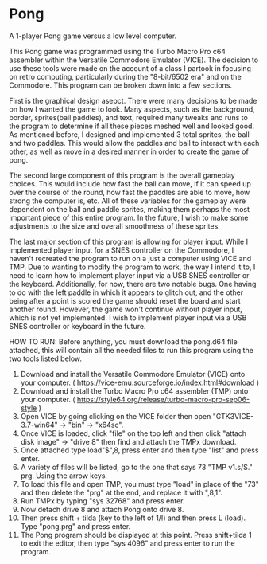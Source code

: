 # Pong
A 1-player Pong game versus a low level computer. 

  This Pong game was programmed using the Turbo Macro Pro c64 assembler within the Versatile Commodore Emulator (VICE). The decision to use these tools were made on the account of a class I partook in focusing on retro computing, particularly during the "8-bit/6502 era" and on the Commodore. This program can be broken down into a few sections. 
  
  First is the graphical design asepct. There were many decisions to be made on how I wanted the game to look. Many aspects, such as the background, border, sprites(ball paddles), and text, required many tweaks and runs to the program to determine if all these pieces meshed well and looked good. As mentioned before, I designed and implemented 3 total sprites, the ball and two paddles. This would allow the paddles and ball to interact with each other, as well as move in a desired manner in order to create the game of pong. 
  
  The second large component of this program is the overall gameplay choices. This would include how fast the ball can move, if it can speed up over the course of the round, how fast the paddles are able to move, how strong the computer is, etc. All of these variables for the gameplay were dependent on the ball and paddle sprites, making them perhaps the most important piece of this entire program. In the future, I wish to make some adjustments to the size and overall smoothness of these sprites. 

  The last major section of this program is allowing for player input. While I implemented player input for a SNES controller on the Commodore, I haven't recreated the program to run on a just a computer using VICE and TMP. Due to wanting to modify the program to work, the way I intend it to, I need to learn how to implement player input via a USB SNES controller or the keyboard. Additionally, for now, there are two notable bugs. One having to do with the left paddle in which it appears to glitch out, and the other being after a point is scored the game should reset the board and start another round. However, the game won't continue without player input, which is not yet implemented. I wish to implement player input via a USB SNES controller or keyboard in the future.


HOW TO RUN:
Before anything, you must download the pong.d64 file attached, this will contain all the needed files to run this program using the two tools listed below.

1. Download and install the Versatile Commodore Emulator (VICE) onto your computer. ( https://vice-emu.sourceforge.io/index.html#download )
2. Download and install the Turbo Macro Pro c64 assembler (TMP) onto your computer. ( https://style64.org/release/turbo-macro-pro-sep06-style )
3. Open VICE by going clicking on the VICE folder then open "GTK3VICE-3.7-win64" -> "bin" -> "x64sc".
4. Once VICE is loaded, click "file" on the top left and then click "attach disk image" -> "drive 8" then find and attach the TMPx download.
5. Once attached type load"$",8, press enter and then type "list" and press enter.
6. A variety of files will be listed, go to the one that says   73   "TMP           v1.s/S." prg. Using the arrow keys.
7. To load this file and open TMP, you must type "load" in place of the "73" and then delete the "prg" at the end, and replace it with ",8,1".
8. Run TMPx by typing "sys 32768" and press enter.
9. Now detach drive 8 and attach Pong onto drive 8.
11. Then press shift + tilda (key to the left of 1/!) and then press L (load). Type "pong.prg" and press enter.
12. The Pong program should be displayed at this point. Press shift+tilda 1 to exit the editor, then type "sys 4096" and press enter to run the program.
    
